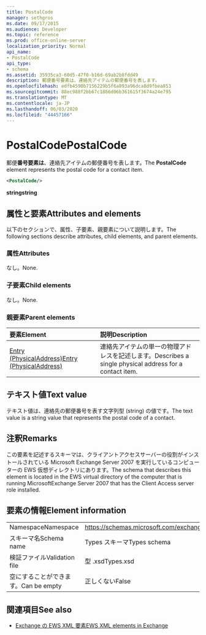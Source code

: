 ```yaml
---
title: PostalCode
manager: sethgros
ms.date: 09/17/2015
ms.audience: Developer
ms.topic: reference
ms.prod: office-online-server
localization_priority: Normal
api_name:
- PostalCode
api_type:
- schema
ms.assetid: 35935ca3-60d5-47f0-b16d-69ab2b8fdd49
description: 郵便番号要素は、連絡先アイテムの郵便番号を表します。
ms.openlocfilehash: edfb4590b7156229b5f6a893a96dca8d9fbea853
ms.sourcegitcommit: 88ec988f2bb67c1866d06b361615f3674a24e795
ms.translationtype: MT
ms.contentlocale: ja-JP
ms.lasthandoff: 06/03/2020
ms.locfileid: "44457166"
---
```

# <a name="postalcode"></a><span data-ttu-id="6ff00-103">PostalCode</span><span class="sxs-lookup"><span data-stu-id="6ff00-103">PostalCode</span></span>

<span data-ttu-id="6ff00-104">郵便**番号要素は**、連絡先アイテムの郵便番号を表します。</span><span class="sxs-lookup"><span data-stu-id="6ff00-104">The **PostalCode** element represents the postal code for a contact item.</span></span> 
  
```xml
<PostalCode/>
```

 <span data-ttu-id="6ff00-105">**string**</span><span class="sxs-lookup"><span data-stu-id="6ff00-105">**string**</span></span>
## <a name="attributes-and-elements"></a><span data-ttu-id="6ff00-106">属性と要素</span><span class="sxs-lookup"><span data-stu-id="6ff00-106">Attributes and elements</span></span>

<span data-ttu-id="6ff00-107">以下のセクションで、属性、子要素、親要素について説明します。</span><span class="sxs-lookup"><span data-stu-id="6ff00-107">The following sections describe attributes, child elements, and parent elements.</span></span>
  
### <a name="attributes"></a><span data-ttu-id="6ff00-108">属性</span><span class="sxs-lookup"><span data-stu-id="6ff00-108">Attributes</span></span>

<span data-ttu-id="6ff00-109">なし。</span><span class="sxs-lookup"><span data-stu-id="6ff00-109">None.</span></span>
  
### <a name="child-elements"></a><span data-ttu-id="6ff00-110">子要素</span><span class="sxs-lookup"><span data-stu-id="6ff00-110">Child elements</span></span>

<span data-ttu-id="6ff00-111">なし。</span><span class="sxs-lookup"><span data-stu-id="6ff00-111">None.</span></span>
  
### <a name="parent-elements"></a><span data-ttu-id="6ff00-112">親要素</span><span class="sxs-lookup"><span data-stu-id="6ff00-112">Parent elements</span></span>

|<span data-ttu-id="6ff00-113">**要素**</span><span class="sxs-lookup"><span data-stu-id="6ff00-113">**Element**</span></span>|<span data-ttu-id="6ff00-114">**説明**</span><span class="sxs-lookup"><span data-stu-id="6ff00-114">**Description**</span></span>|
|:-----|:-----|
|[<span data-ttu-id="6ff00-115">Entry (PhysicalAddress)</span><span class="sxs-lookup"><span data-stu-id="6ff00-115">Entry (PhysicalAddress)</span></span>](entry-physicaladdress.md) <br/> |<span data-ttu-id="6ff00-116">連絡先アイテムの単一の物理アドレスを記述します。</span><span class="sxs-lookup"><span data-stu-id="6ff00-116">Describes a single physical address for a contact item.</span></span>  <br/> |
   
## <a name="text-value"></a><span data-ttu-id="6ff00-117">テキスト値</span><span class="sxs-lookup"><span data-stu-id="6ff00-117">Text value</span></span>

<span data-ttu-id="6ff00-118">テキスト値は、連絡先の郵便番号を表す文字列型 (string) の値です。</span><span class="sxs-lookup"><span data-stu-id="6ff00-118">The text value is a string value that represents the postal code of a contact.</span></span>
  
## <a name="remarks"></a><span data-ttu-id="6ff00-119">注釈</span><span class="sxs-lookup"><span data-stu-id="6ff00-119">Remarks</span></span>

<span data-ttu-id="6ff00-120">この要素を記述するスキーマは、クライアントアクセスサーバーの役割がインストールされている Microsoft Exchange Server 2007 を実行しているコンピューターの EWS 仮想ディレクトリにあります。</span><span class="sxs-lookup"><span data-stu-id="6ff00-120">The schema that describes this element is located in the EWS virtual directory of the computer that is running MicrosoftExchange Server 2007 that has the Client Access server role installed.</span></span>
  
## <a name="element-information"></a><span data-ttu-id="6ff00-121">要素の情報</span><span class="sxs-lookup"><span data-stu-id="6ff00-121">Element information</span></span>

|||
|:-----|:-----|
|<span data-ttu-id="6ff00-122">Namespace</span><span class="sxs-lookup"><span data-stu-id="6ff00-122">Namespace</span></span>  <br/> |https://schemas.microsoft.com/exchange/services/2006/types  <br/> |
|<span data-ttu-id="6ff00-123">スキーマ名</span><span class="sxs-lookup"><span data-stu-id="6ff00-123">Schema name</span></span>  <br/> |<span data-ttu-id="6ff00-124">Types スキーマ</span><span class="sxs-lookup"><span data-stu-id="6ff00-124">Types schema</span></span>  <br/> |
|<span data-ttu-id="6ff00-125">検証ファイル</span><span class="sxs-lookup"><span data-stu-id="6ff00-125">Validation file</span></span>  <br/> |<span data-ttu-id="6ff00-126">型 .xsd</span><span class="sxs-lookup"><span data-stu-id="6ff00-126">Types.xsd</span></span>  <br/> |
|<span data-ttu-id="6ff00-127">空にすることができます。</span><span class="sxs-lookup"><span data-stu-id="6ff00-127">Can be empty</span></span>  <br/> |<span data-ttu-id="6ff00-128">正しくない</span><span class="sxs-lookup"><span data-stu-id="6ff00-128">False</span></span>  <br/> |
   
## <a name="see-also"></a><span data-ttu-id="6ff00-129">関連項目</span><span class="sxs-lookup"><span data-stu-id="6ff00-129">See also</span></span>



- [<span data-ttu-id="6ff00-130">Exchange の EWS XML 要素</span><span class="sxs-lookup"><span data-stu-id="6ff00-130">EWS XML elements in Exchange</span></span>](ews-xml-elements-in-exchange.md)

